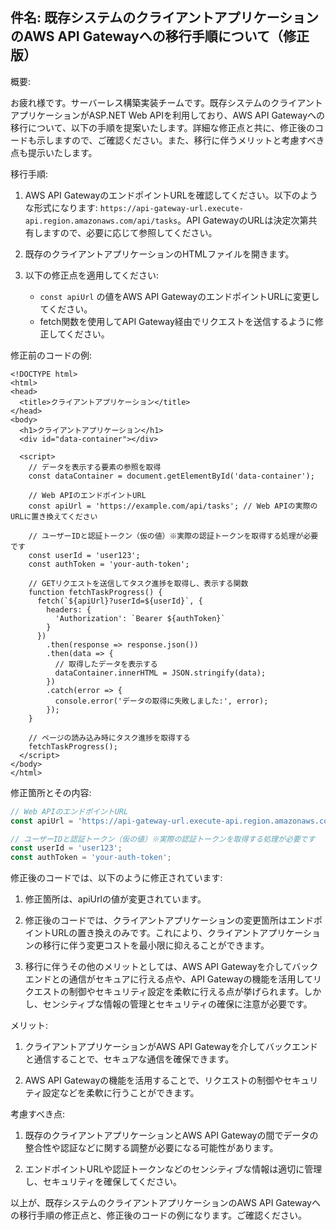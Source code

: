 ## 件名: 既存システムのクライアントアプリケーションのAWS API Gatewayへの移行手順について（修正版）

概要:

お疲れ様です。サーバーレス構築実装チームです。既存システムのクライアントアプリケーションがASP.NET Web APIを利用しており、AWS API Gatewayへの移行について、以下の手順を提案いたします。詳細な修正点と共に、修正後のコードも示しますので、ご確認ください。また、移行に伴うメリットと考慮すべき点も提示いたします。

移行手順:

1. AWS API GatewayのエンドポイントURLを確認してください。以下のような形式になります: `https://api-gateway-url.execute-api.region.amazonaws.com/api/tasks`。API GatewayのURLは決定次第共有しますので、必要に応じて参照してください。

2. 既存のクライアントアプリケーションのHTMLファイルを開きます。

3. 以下の修正点を適用してください:
   - `const apiUrl` の値をAWS API GatewayのエンドポイントURLに変更してください。
   - fetch関数を使用してAPI Gateway経由でリクエストを送信するように修正してください。

修正前のコードの例:

```html:ASP.NET Web APIを使用してユーザー別のタスク進捗状態を取得するクライアント実装の例
<!DOCTYPE html>
<html>
<head>
  <title>クライアントアプリケーション</title>
</head>
<body>
  <h1>クライアントアプリケーション</h1>
  <div id="data-container"></div>

  <script>
    // データを表示する要素の参照を取得
    const dataContainer = document.getElementById('data-container');

    // Web APIのエンドポイントURL
    const apiUrl = 'https://example.com/api/tasks'; // Web APIの実際のURLに置き換えてください

    // ユーザーIDと認証トークン（仮の値）※実際の認証トークンを取得する処理が必要です
    const userId = 'user123';
    const authToken = 'your-auth-token';

    // GETリクエストを送信してタスク進捗を取得し、表示する関数
    function fetchTaskProgress() {
      fetch(`${apiUrl}?userId=${userId}`, {
        headers: {
          'Authorization': `Bearer ${authToken}`
        }
      })
        .then(response => response.json())
        .then(data => {
          // 取得したデータを表示する
          dataContainer.innerHTML = JSON.stringify(data);
        })
        .catch(error => {
          console.error('データの取得に失敗しました:', error);
        });
    }

    // ページの読み込み時にタスク進捗を取得する
    fetchTaskProgress();
  </script>
</body>
</html>
```
修正箇所とその内容:
```javascript
// Web APIのエンドポイントURL
const apiUrl = 'https://api-gateway-url.execute-api.region.amazonaws.com/api/tasks';

// ユーザーIDと認証トークン（仮の値）※実際の認証トークンを取得する処理が必要です
const userId = 'user123';
const authToken = 'your-auth-token';
```
修正後のコードでは、以下のように修正されています:

1. 修正箇所は、apiUrlの値が変更されています。

2. 修正後のコードでは、クライアントアプリケーションの変更箇所はエンドポイントURLの置き換えのみです。これにより、クライアントアプリケーションの移行に伴う変更コストを最小限に抑えることができます。

3. 移行に伴うその他のメリットとしては、AWS API Gatewayを介してバックエンドとの通信がセキュアに行える点や、API Gatewayの機能を活用してリクエストの制御やセキュリティ設定を柔軟に行える点が挙げられます。しかし、センシティブな情報の管理とセキュリティの確保に注意が必要です。


メリット:

1. クライアントアプリケーションがAWS API Gatewayを介してバックエンドと通信することで、セキュアな通信を確保できます。

2. AWS API Gatewayの機能を活用することで、リクエストの制御やセキュリティ設定などを柔軟に行うことができます。

考慮すべき点:  

1. 既存のクライアントアプリケーションとAWS API Gatewayの間でデータの整合性や認証などに関する調整が必要になる可能性があります。

2. エンドポイントURLや認証トークンなどのセンシティブな情報は適切に管理し、セキュリティを確保してください。

以上が、既存システムのクライアントアプリケーションのAWS API Gatewayへの移行手順の修正点と、修正後のコードの例になります。ご確認ください。
